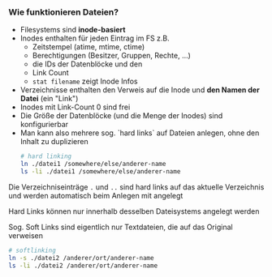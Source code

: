 ### Wie funktionieren Dateien?

- Filesystems sind **inode-basiert**
- <!-- .element class="fragment" -->Inodes enthalten für jeden Eintrag im FS z.B.
    - Zeitstempel (atime, mtime, ctime)
    - Berechtigungen (Besitzer, Gruppen, Rechte, ...)
    - die IDs der Datenblöcke und den
    - Link Count
    - `stat filename` zeigt Inode Infos
- <!-- .element class="fragment" -->Verzeichnisse enthalten den Verweis auf die Inode und
    **den Namen der Datei** (ein "Link")
- <!-- .element class="fragment" -->Inodes mit Link-Count 0 sind frei
- <!-- .element class="fragment" -->Die Größe der Datenblöcke (und die Menge der Inodes) sind konfigurierbar
- <!-- .element class="fragment" -->Man kann also mehrere sog. `hard links` auf Dateien anlegen, ohne den Inhalt zu duplizieren
    ```bash
    # hard linking
    ln ./datei1 /somewhere/else/anderer-name
    ls -li ./datei1 /somewhere/else/anderer-name
    ```

Die<!-- .element class="fragment" --> Verzeichniseinträge `.` und `..` sind hard links auf das aktuelle Verzeichnis und werden automatisch
beim Anlegen mit angelegt

Hard<!-- .element class="fragment" --> Links können nur innerhalb desselben Dateisystems angelegt werden

<div class="fragment">

Sog. Soft Links sind eigentlich nur Textdateien, die auf das Original verweisen
```bash
# softlinking
ln -s ./datei2 /anderer/ort/anderer-name
ls -li ./datei2 /anderer/ort/anderer-name
```

</div>